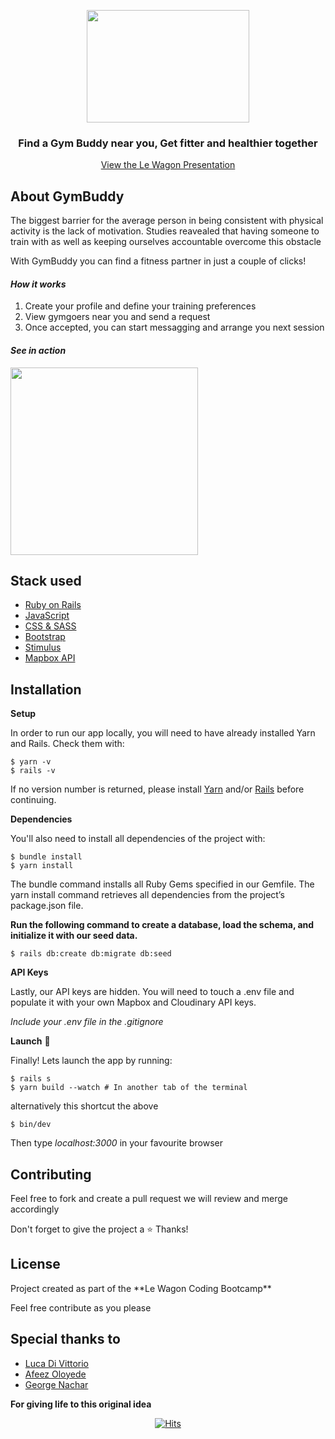 <p align="center"><img src="https://res.cloudinary.com/detwvcqim/image/upload/v1681588856/GymBuddy_Logo_r0kbdw.png" height=180 width=260 /></p>

<h3 align="center">Find a Gym Buddy near you, Get fitter and healthier together</h3>

<p align="center"><a href="https://www.youtube.com/watch?v=Nd7i4pmckf0&list=PLkbmdtbypn7TaaSLn0twxAxZ1FIiu6PIS&index=16&ab_channel=LeWagon">View the Le Wagon Presentation</a></p>

<h2>About GymBuddy</h2>
<p>The biggest barrier for the average person in being consistent with physical activity is the lack of motivation. Studies reavealed that having someone to train with as well as keeping ourselves accountable overcome this obstacle</p>
<p>With GymBuddy you can find a fitness partner in just a couple of clicks!</p>

*<h4>How it works</h4>*
1. Create your profile and define your training preferences
2. View gymgoers near you and send a request
3. Once accepted, you can start messagging and arrange you next session

*<h4>See in action</h4>*
<img src="https://res.cloudinary.com/detwvcqim/image/upload/v1681667634/gymBuddy_ick8ih.gif" height=300 />

<h2>Stack used</h2>

- <a href="https://rubyonrails.org">Ruby on Rails</a>
- <a href="https://developer.mozilla.org/en-US/docs/Web/javascript">JavaScript</a>
- <a href="https://sass-lang.com/">CSS & SASS</a>
- <a href="https://getbootstrap.com/">Bootstrap</a>
- <a href="https://stimulus.hotwired.dev/">Stimulus</a>
- <a href="https://www.mapbox.com/">Mapbox API</a>

<h2>Installation</h2>
    
**Setup**

In order to run our app locally, you will need to have already installed Yarn and Rails. Check them with:

    $ yarn -v
    $ rails -v
    
If no version number is returned, please install <a href="https://yarnpkg.com/">Yarn</a> and/or <a href="https://rubyonrails.org/">Rails</a> before continuing.

**Dependencies**

You'll also need to install all dependencies of the project with:

    $ bundle install
    $ yarn install
    
The bundle command installs all Ruby Gems specified in our Gemfile. The yarn install command retrieves all dependencies from the project’s package.json file.


**Run the following command to create a database, load the schema, and initialize it with our seed data.**

    $ rails db:create db:migrate db:seed

**API Keys**

Lastly, our API keys are hidden. You will need to touch a .env file and populate it with your own Mapbox and Cloudinary API keys.

*Include your .env file in the .gitignore*

**Launch** 💪

Finally! Lets launch the app by running:

    $ rails s
    $ yarn build --watch # In another tab of the terminal
    
alternatively this shortcut the above

    $ bin/dev
    
    
Then type *localhost:3000* in your favourite browser

<h2>Contributing</h2>

<p>Feel free to fork and create a pull request we will review and merge accordingly</p>
<p>Don't forget to give the project a ⭐️ Thanks!</p>

<h2>License</h2>
<p>Project created as part of the **Le Wagon Coding Bootcamp**</p>
<p>Feel free contribute as you please</p>

<h2>Special thanks to</h2>

  - <a href="https://github.com/Luca-Divit">Luca Di Vittorio</a>
  - <a href="https://github.com/mycodejourney22">Afeez Oloyede</a>
  - <a href="https://github.com/Sikaopa">George Nachar</a>

**For giving life to this original idea**
<p align="center">
<a href="https://hits.sh/github.com/Luca-Divit/gym-buddy/"><img alt="Hits" src="https://hits.sh/github.com/Luca-Divit/gym-buddy.svg?style=plastic&label=Visitors&extraCount=784&color=007ec6"/></a>
</p>
